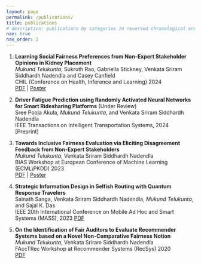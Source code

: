 ```yaml
---
layout: page
permalink: /publications/
title: publications
# description: publications by categories in reversed chronological order. generated by jekyll-scholar.
nav: true
nav_order: 2
---
```


1. **Learning Social Fairness Preferences from Non-Expert Stakeholder Opinions in Kidney Placement**\
   *Mukund Telukunta*, Sukruth Rao, Gabriella Stickney, Venkata Sriram Siddhardh Nadendla and Casey Canfield\
   CHIL (Conference on Health, Inference and Learning) 2024\
   [PDF](https://chilconference.org/static/proceedings/2024/telukunta24.pdf) | [Poster](/mukund0911.github.io/assets/pdf/CHIL_Poster_Final.pdf) 

2. **Driver Fatigue Prediction using Randomly Activated Neural Networks for Smart Ridesharing Platforms** (Under Review)\
   Sree Pooja Akula, *Mukund Telukunta*, and Venkata Sriram Siddhardh Nadendla\
   IEEE Transactions on Intelligent Transportation Systems, 2024 \
   [Preprint]

3. **Towards Inclusive Fairness Evaluation via Eliciting Disagreement Feedback from Non-Expert Stakeholders**\
   *Mukund Telukunta*, Venkata Sriram Siddhardh Nadendla\
   BIAS Workshop at European Conference of Machine Learning (ECML\PKDD) 2023\
   [PDF](https://arxiv.org/pdf/2304.03801) | [Poster](/mukund0911.github.io/assets/pdf/ECML_PKDD_Poster_Final.pdf)

4. **Strategic Information Design in Selfish Routing with Quantum Response Travelers**\
   Sainath Sanga, Venkata Sriram Siddhardh Nadendla, *Mukund Telukunta*, and Sajal K. Das\
   IEEE 20th International Conference on Mobile Ad Hoc and Smart Systems (MASS), 2023
   [PDF](https://ieeexplore.ieee.org/stamp/stamp.jsp?arnumber=10298454&casa_token=BP_jzPNJT6sAAAAA:b6G-6Ro0xPGaslu3UXmjBomY9Bb333TFrnFDecmNcfmPSJgyeFGXOEfe9FLDo3H_5dzck5SCqgd9kw&tag=1)

5. **On the Identification of Fair Auditors to Evaluate Recommender Systems based on a Novel Non-Comparative Fairness Notion**\
   *Mukund Telukunta*, Venkata Sriram Siddhardh Nadendla\
   FAccTRec Workshop at Recommender Systems (RecSys) 2020\
   [PDF](https://arxiv.org/pdf/2009.04383)
